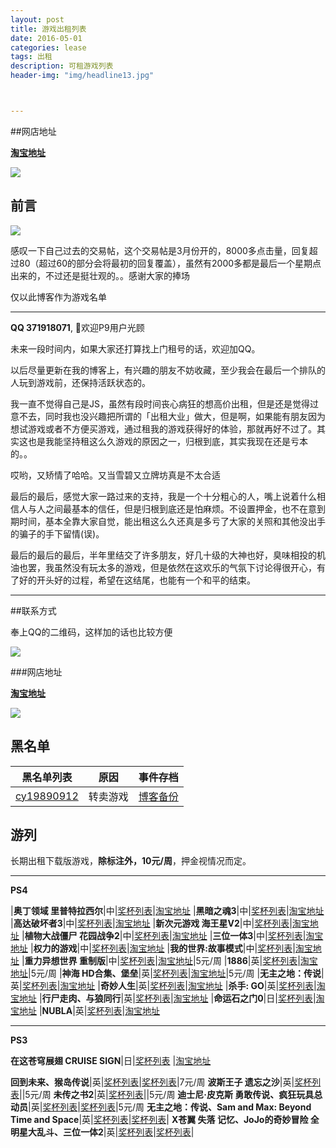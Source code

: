 ```yaml
---
layout: post
title: 游戏出租列表
date: 2016-05-01
categories: lease
tags: 出租
description: 可租游戏列表
header-img: "img/headline13.jpg"



---
```



##网店地址


[**淘宝地址**](https://shop150462286.taobao.com/shop/view_shop.htm?spm=0.0.0.0.j7W4xc&mytmenu=mdianpu&user_number_id=1029812093)

![](http://7xlzhh.com1.z0.glb.clouddn.com/%E6%B8%B8%E5%88%97IMG_13653.PNG)


## 前言

![](http://7xlzhh.com1.z0.glb.clouddn.com/%E5%B1%8F%E5%B9%95%E5%BF%AB%E7%85%A7%202016-05-18%2023.26.44.png)

感叹一下自己过去的交易帖，这个交易帖是3月份开的，8000多点击量，回复超过80（超过60的部分会将最初的回复覆盖），虽然有2000多都是最后一个星期点出来的，不过还是挺壮观的。。感谢大家的捧场

仅以此博客作为游戏名单

---

**QQ 371918071**, 欢迎P9用户光顾

未来一段时间内，如果大家还打算找上门租号的话，欢迎加QQ。

以后尽量更新在我的博客上，有兴趣的朋友不妨收藏，至少我会在最后一个排队的人玩到游戏前，还保持活跃状态的。

我一直不觉得自己是JS，虽然有段时间丧心病狂的想高价出租，但是还是觉得过意不去，同时我也没兴趣把所谓的「出租大业」做大，但是啊，如果能有朋友因为想试游戏或者不方便买游戏，通过租我的游戏获得好的体验，那就再好不过了。其实这也是我能坚持租这么久游戏的原因之一，归根到底，其实我现在还是亏本的。。

哎哟，又矫情了哈哈。又当雪碧又立牌坊真是不太合适

最后的最后，感觉大家一路过来的支持，我是一个十分粗心的人，嘴上说着什么相信人与人之间最基本的信任，但是归根到底还是怕麻烦。不设置押金，也不在意到期时间，基本全靠大家自觉，能出租这么久还真是多亏了大家的关照和其他没出手的骗子的手下留情(误)。

最后的最后的最后，半年里结交了许多朋友，好几十级的大神也好，臭味相投的机油也罢，我虽然没有玩太多的游戏，但是依然在这欢乐的气氛下讨论得很开心，有了好的开头好的过程，希望在这结尾，也能有一个和平的结束。

---

##联系方式

奉上QQ的二维码，这样加的话也比较方便

![](http://7xlzhh.com1.z0.glb.clouddn.com/%E6%B8%B8%E5%88%97%E9%BB%91%E5%90%8D%E5%8D%95v1IMG_1292.JPG)

###网店地址


[**淘宝地址**](https://shop150462286.taobao.com/shop/view_shop.htm?spm=0.0.0.0.j7W4xc&mytmenu=mdianpu&user_number_id=1029812093)

![](http://7xlzhh.com1.z0.glb.clouddn.com/%E6%B8%B8%E5%88%97IMG_13653.PNG)

## 黑名单

黑名单列表|原因|事件存档
----|----|----
[cy19890912](http://d7vg.com/psnid/cy19890912)|转卖游戏|[博客备份](http://sinhya.com/lease/2016/04/26/Blacklist-v1/)

## 游列

长期出租下载版游戏，**除标注外，10元/周**，押金视情况而定。

---


**PS4**

|**奥丁领域 里普特拉西尔**|中|[奖杯列表](http://d7vg.com/psngame/7394)|[淘宝地址](https://item.taobao.com/item.htm?id=531967178122)
|**黑暗之魂3**|中|[奖杯列表](http://d7vg.com/psngame/7897)|[淘宝地址](https://item.taobao.com/item.htm?id=532594852611)
|**高达破坏者3**|中|[奖杯列表](http://d7vg.com/psngame/9890)|[淘宝地址](https://item.taobao.com/item.htm?id=532619449767)
|**新次元游戏 海王星V2**|中|[奖杯列表](http://d7vg.com/psngame/9579)|[淘宝地址](https://item.taobao.com/item.htm?id=532020288384)
|**植物大战僵尸 花园战争2**|中|[奖杯列表](http://d7vg.com/psngame/8488)|[淘宝地址](https://item.taobao.com/item.htm?id=532225033696)
|**三位一体3**|中|[奖杯列表](http://d7vg.com/psngame/9430)|[淘宝地址](https://item.taobao.com/item.htm?id=532762452742)
|**权力的游戏**|中|[奖杯列表](http://d7vg.com/psngame/7882)|[淘宝地址](https://item.taobao.com/item.htm?id=528163450884)
|**我的世界:故事模式**|中|[奖杯列表](http://d7vg.com/psngame/8964)|[淘宝地址](https://item.taobao.com/item.htm?id=528841745811)
|**重力异想世界 重制版**|中|[奖杯列表](http://d7vg.com/psngame/7915)|[淘宝地址](https://item.taobao.com/item.htm?id=531909411687)|5元/周
|**1886**|英|[奖杯列表](http://d7vg.com/psngame/6616)|[淘宝地址](https://item.taobao.com/item.htm?id=528120579244)|5元/周
|**神海 HD合集、堡垒**|英|[奖杯列表](http://d7vg.com/psngame/8609)|[淘宝地址](https://item.taobao.com/item.htm?id=528120579244)|5元/周
|**无主之地：传说**|英|[奖杯列表](http://d7vg.com/psngame/7228)|[淘宝地址](https://item.taobao.com/item.htm?id=533144883778)
|**奇妙人生**|英|[奖杯列表](http://d7vg.com/psngame/7875)|[淘宝地址](https://item.taobao.com/item.htm?id=532019760034)
|**杀手: GO**|英|[奖杯列表](http://d7vg.com/psngame/10328)|[淘宝地址](https://item.taobao.com/item.htm?id=531908715076)
|**行尸走肉、与狼同行**|英|[奖杯列表](http://d7vg.com/psngame/7242)|[淘宝地址](https://item.taobao.com/item.htm?id=531968598270)
|**命运石之门0**|日|[奖杯列表](http://d7vg.com/psngame/9217)|[淘宝地址](https://item.taobao.com/item.htm?id=528119779394)
|**NUBLA**|英|[奖杯列表](http://d7vg.com/psngame/9990)|[淘宝地址](https://item.taobao.com/item.htm?id=533144883778)

---

**PS3**

**在这苍穹展翅 CRUISE SIGN**|日|[奖杯列表](http://d7vg.com/psngame/7214) |[淘宝地址](https://item.taobao.com/item.htm?id=531909675625)




**回到未来、猴岛传说**|英|[奖杯列表](http://d7vg.com/psngame/2751)|[奖杯列表](http://d7vg.com/psngame/1327)|7元/周
**波斯王子 遗忘之沙**|英|[奖杯列表](http://d7vg.com/psngame/1112)||5元/周
**未传之书2**|英|[奖杯列表](http://d7vg.com/psngame/8827)||5元/周
**迪士尼·皮克斯 勇敢传说、疯狂玩具总动员**|英|[奖杯列表](http://d7vg.com/psngame/3056)|[奖杯列表](http://d7vg.com/psngame/3780)|5元/周
**无主之地：传说、Sam and Max: Beyond Time and Space**|英|[奖杯列表](http://d7vg.com/psngame/6140)|[奖杯列表](http://d7vg.com/psngame/2048)|
**X苍翼 失落 记忆、JoJo的奇妙冒险 全明星大乱斗、三位一体2**|英|[奖杯列表](http://d7vg.com/psngame/8253)|[奖杯列表](http://d7vg.com/psngame/2044)|

